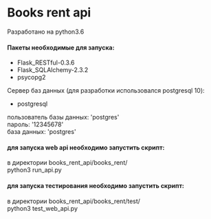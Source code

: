 # Books rent api

Разработано на python3.6 

#### Пакеты необходимые для запуска:

- Flask_RESTful-0.3.6
- Flask_SQLAlchemy-2.3.2
- psycopg2

Сервер баз данных (для разработки использовался postgresql 10):
- postgresql

пользователь базы данных: 'postgres'     
пароль: '12345678'    
база данных: 'postgres'

#### для запуска web api необходимо запустить скрипт:    
в директории books_rent_api/books_rent/    
python3 run_api.py

#### для запуска тестирования необходимо запустить скрипт:    
в директории books_rent_api/books_rent/test/    
python3 test_web_api.py
